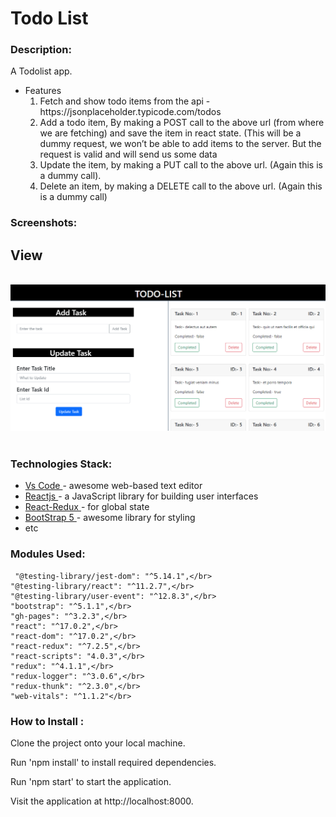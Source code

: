 # Todo List

 ### Description: ######
A Todolist app.

<ul>
  <li>Features
        <ol>
        <li>Fetch and show todo items from the api - https://jsonplaceholder.typicode.com/todos</li>
        <li>Add a todo item, By making a POST call to the above url (from where we are fetching) and save the item in react state. (This will be a dummy request, we won’t be able to add items to the server. But the request is valid and will send us some data</li>
        <li>Update the item, by making a PUT call to the above url. (Again this is a dummy call).</li>
        <li>Delete an item, by making a DELETE call to the above url. (Again this is a dummy call)</li>
        </ol>
  </li>
   
</ul>

### Screenshots: ######
<h2> View </h2>
</br>

<img src="https://github.com/AbhishekV9/Todo-list-React/blob/master/image/todo-list.png" />
</br>
</br>

### Technologies Stack: ######
<ul>
  <li><a href="https://code.visualstudio.com/">Vs Code </a>- awesome web-based text editor </li>
  <li><a href="https://reactjs.org/">Reactjs </a>- a JavaScript library for building user interfaces </li>
  <li><a href="https://react-redux.js.org/">React-Redux </a>- for global state </li>
  <li><a href="https://getbootstrap.com/">BootStrap 5 </a>- awesome library for styling </li>
  <li>etc </li>
</ul>

### Modules Used: ######

     "@testing-library/jest-dom": "^5.14.1",</br>
    "@testing-library/react": "^11.2.7",</br>
    "@testing-library/user-event": "^12.8.3",</br>
    "bootstrap": "^5.1.1",</br>
    "gh-pages": "^3.2.3",</br>
    "react": "^17.0.2",</br>
    "react-dom": "^17.0.2",</br>
    "react-redux": "^7.2.5",</br>
    "react-scripts": "4.0.3",</br>
    "redux": "^4.1.1",</br>
    "redux-logger": "^3.0.6",</br>
    "redux-thunk": "^2.3.0",</br>
    "web-vitals": "^1.1.2"</br>
 
 ### How to Install : ######
 
Clone the project onto your local machine.

Run 'npm install' to install required dependencies.

Run 'npm start' to start the application.

Visit the application at http://localhost:8000.

